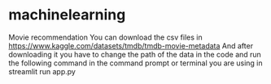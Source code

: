 # machinelearning
Movie recommendation
You can download the csv files in https://www.kaggle.com/datasets/tmdb/tmdb-movie-metadata
And after downloading it you have to change the path of the data in the code and run the following command in the command prompt or terminal you are using in
streamlit run app.py

